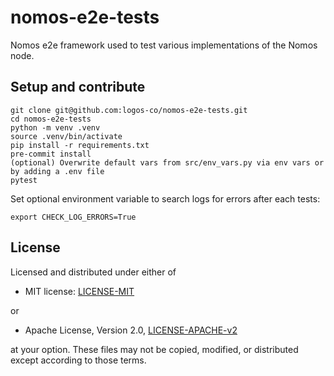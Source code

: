 # nomos-e2e-tests

Nomos e2e framework used to test various implementations of the Nomos node.

## Setup and contribute

```shell
git clone git@github.com:logos-co/nomos-e2e-tests.git
cd nomos-e2e-tests
python -m venv .venv
source .venv/bin/activate
pip install -r requirements.txt
pre-commit install
(optional) Overwrite default vars from src/env_vars.py via env vars or by adding a .env file
pytest
```
Set optional environment variable to search logs for errors after each tests:
```shell
export CHECK_LOG_ERRORS=True
```


## License

Licensed and distributed under either of

- MIT license: [LICENSE-MIT](http://opensource.org/licenses/MIT)

or

- Apache License, Version 2.0, [LICENSE-APACHE-v2](http://www.apache.org/licenses/LICENSE-2.0)

at your option. These files may not be copied, modified, or distributed except according to those terms.
